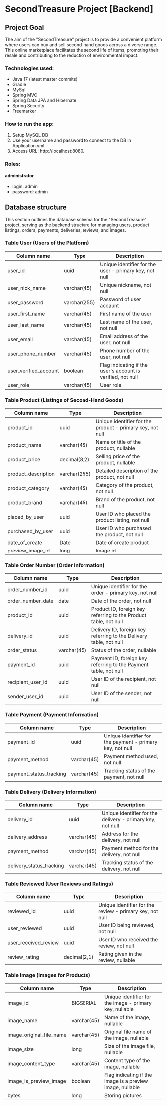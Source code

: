 # SecondTreasure Project [Backend]

## Project Goal

The aim of the "SecondTreasure" project is to provide a convenient platform where users can buy and sell second-hand
goods across a diverse range. This online marketplace facilitates the second life of items, promoting their resale and
contributing to the reduction of environmental impact.

### Technologies used:

- Java 17 (latest master commits)
- Gradle
- MySql
- Spring MVC
- Spring Data JPA and Hibernate
- Spring Security
- Freemarker

### How to run the app:

1. Setup MySQL DB
2. Use your username and password to connect to the DB in Application.yml
3. Access URL: http://localhost:8080/

### Roles:

#### administrator

- login: admin
- password: admin

## Database structure

This section outlines the database schema for the "SecondTreasure" project, serving as the backend structure for
managing users, product listings, orders, payments, deliveries, reviews, and images.

### Table User (Users of the Platform)

| Column name           | Type         | Description                                                 |
|-----------------------|--------------|-------------------------------------------------------------|
| user_id               | uuid         | Unique identifier for the user - primary key, not null      |
| user_nick_name        | varchar(45)  | Unique nickname, not null                                   |
| user_password         | varchar(255) | Password of user accaunt                                    |
| user_first_name       | varchar(45)  | First name of the user                                      |
| user_last_name        | varchar(45)  | Last name of the user, not null                             |
| user_email            | varchar(45)  | Email address of the user, not null                         |
| user_phone_number     | varchar(45)  | Phone number of the user, not null                          |
| user_verified_account | boolean      | Flag indicating if the user's account is verified, not null |
| user_role             | varchar(45)  | User role                                                   |

### Table Product (Listings of Second-Hand Goods)

| Column name         | Type         | Description                                               |
|---------------------|--------------|-----------------------------------------------------------|
| product_id          | uuid         | Unique identifier for the product - primary key, not null |
| product_name        | varchar(45)  | Name or title of the product, nullable                    |
| product_price       | decimal(8,2) | Selling price of the product, nullable                    |
| product_description | varchar(255) | Detailed description of the product, not null             |
| product_category    | varchar(45)  | Category of the product, not null                         |
| product_brand       | varchar(45)  | Brand of the product, not null                            |
| placed_by_user      | uuid         | User ID who placed the product listing, not null          |
| purchased_by_user   | uuid         | User ID who purchased the product, not null               |
| date_of_create      | Date         | Date of create product                                    |
| preview_image_id    | long         | Image id                                                  |

### Table Order Number (Order Information)

| Column name       | Type        | Description                                                        |
|-------------------|-------------|--------------------------------------------------------------------|
| order_number_id   | uuid        | Unique identifier for the order - primary key, not null            |
| order_number_date | date        | Date of the order, not null                                        |
| product_id        | uuid        | Product ID, foreign key referring to the Product table, not null   |
| delivery_id	      | uuid        | Delivery ID, foreign key referring to the Delivery table, not null |
| order_status      | varchar(45) | Status of the order, nullable                                      |
| payment_id        | uuid        | Payment ID, foreign key referring to the Payment table, not null   |
| recipient_user_id | uuid        | User ID of the recipient, not null                                 |
| sender_user_id    | uuid        | User ID of the sender, not null                                    |

### Table Payment (Payment Information)

| Column name             | Type        | Description                                               |
|-------------------------|-------------|-----------------------------------------------------------|
| payment_id              | uuid        | Unique identifier for the payment - primary key, not null |
| payment_method          | varchar(45) | Payment method used, not null                             |
| payment_status_tracking | varchar(45) | Tracking status of the payment, not null                  |

### Table Delivery (Delivery Information)

| Column name              | Type        | Description                                                |
|--------------------------|-------------|------------------------------------------------------------|
| delivery_id              | uuid        | Unique identifier for the delivery - primary key, not null |
| delivery_address         | varchar(45) | Address for the delivery, not null                         |
| payment_method           | varchar(45) | Payment method for the delivery, not null                  |
| delivery_status_tracking | varchar(45) | Tracking status of the delivery, not null                  |

### Table Reviewed (User Reviews and Ratings)

| Column name          | Type         | Description                                              |
|----------------------|--------------|----------------------------------------------------------|
| reviewed_id          | uuid         | Unique identifier for the review - primary key, not null |
| user_reviewed        | uuid         | 	User ID being reviewed, not null                        |
| user_received_review | uuid         | User ID who received the review, not null                |
| review_rating        | decimal(2,1) | Rating given in the review, nullable                     |

### Table Image (Images for Products)

| Column name              | Type        | Description                                               |
|--------------------------|-------------|-----------------------------------------------------------|
| image_id                 | BIGSERIAL   | Unique identifier for the image - primary key, nullable   |
| image_name               | varchar(45) | Name of the image, nullable                               |
| image_original_file_name | varchar(45) | Original file name of the image, nullable                 |
| image_size	              | long        | Size of the image file, nullable                          |
| image_content_type       | varchar(45) | Content type of the image, nullable                       |
| image_is_preview_image   | boolean     | Flag indicating if the image is a preview image, nullable |
| bytes                    | long        | Storing pictures                                          |
